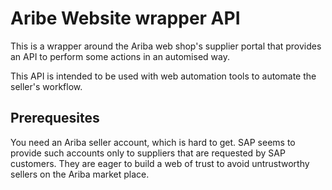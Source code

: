 Aribe Website wrapper API
=========================


This is a wrapper around the Ariba web shop's supplier
portal that provides an API to perform some
actions in an automised way.

This API is intended to be used with web automation
tools to automate the seller's workflow.


Prerequesites
-------------

You need an Ariba seller account, which is hard to get. SAP seems to
provide such accounts only to suppliers that are requested by
SAP customers. They are eager to build a web of trust to avoid
untrustworthy sellers on the Ariba market place.

